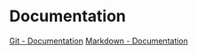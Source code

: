 # Documentation 
[Git - Documentation](https://git-scm.com/doc)
[Markdown - Documentation](https://guides.github.com/features/mastering-markdown)